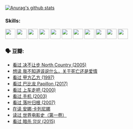 
[![Anurag's github stats](https://github-readme-stats.vercel.app/api?username=w940853815)](https://github.com/anuraghazra/github-readme-stats)

### Skills:

<code><img height="32" src="https://cdn.jsdelivr.net/npm/simple-icons@v5/icons/python.svg"></code>
<code><img height="32" src="https://cdn.jsdelivr.net/npm/simple-icons@v5/icons/javascript.svg"></code>
<code><img height="32" src="https://cdn.jsdelivr.net/npm/simple-icons@v5/icons/django.svg"></code>
<code><img height="32" src="https://cdn.jsdelivr.net/npm/simple-icons@v5/icons/flask.svg"></code>
<code><img height="32" src="https://cdn.jsdelivr.net/npm/simple-icons@v5/icons/vuetify.svg"></code>
<code><img height="32" src="https://cdn.jsdelivr.net/npm/simple-icons@v5/icons/git.svg"></code>
<code><img height="32" src="https://cdn.jsdelivr.net/npm/simple-icons@v5/icons/docker.svg"></code>
<code><img height="32" src="https://cdn.jsdelivr.net/npm/simple-icons@v5/icons/postgresql.svg"></code>
<code><img height="32" src="https://cdn.jsdelivr.net/npm/simple-icons@v5/icons/elasticsearch.svg"></code>
<code><img height="32" src="https://cdn.jsdelivr.net/npm/simple-icons@v5/icons/macos.svg"></code>
<code><img height="32" src="https://cdn.jsdelivr.net/npm/simple-icons@v5/icons/linux.svg"></code>

### 🗣 豆瓣:

<!-- DOUBAN-ACTIVITIES:START -->
- [看过 决不让步 North Country‎ (2005)](https://www.douban.com/people/136069238/status/3660051849/?_i=37634495)
- [想读 我不知道该说什么，关于死亡还是爱情](https://www.douban.com/people/136069238/status/3653363833/?_i=37634495)
- [看过 甲方乙方‎ (1997)](https://www.douban.com/people/136069238/status/3651577723/?_i=37634495)
- [看过 巴比龙 Papillon‎ (2017)](https://www.douban.com/people/136069238/status/3645198699/?_i=37634495)
- [看过 上车走吧‎ (2000)](https://www.douban.com/people/136069238/status/3637719305/?_i=37634495)
- [看过 手机‎ (2003)](https://www.douban.com/people/136069238/status/3637051304/?_i=37634495)
- [看过 落叶归根‎ (2007)](https://www.douban.com/people/136069238/status/3630316395/?_i=37634495)
- [在读 安娜·卡列尼娜](https://www.douban.com/people/136069238/status/3625420280/?_i=37634495)
- [读过 世界电影史（第一卷）](https://www.douban.com/people/136069238/status/3625419209/?_i=37634495)
- [看过 暗杀 암살‎ (2015)](https://www.douban.com/people/136069238/status/3621839871/?_i=37634495)
<!-- DOUBAN-ACTIVITIES:END -->
<!--
**w940853815/w940853815** is a ✨ _special_ ✨ repository because its `README.md` (this file) appears on your GitHub profile.

Here are some ideas to get you started:

- 🔭 I’m currently working on ...
- 🌱 I’m currently learning ...
- 👯 I’m looking to collaborate on ...
- 🤔 I’m looking for help with ...
- 💬 Ask me about ...
- 📫 How to reach me: ...
- 😄 Pronouns: ...
- ⚡ Fun fact: ...
-->
